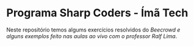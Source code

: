 # Programa Sharp Coders - Ímã Tech

Neste repositório temos algums exercícios resolvidos do *Beecrowd e alguns exemplos feito nas aulas ao vivo com o professor Ralf Lima*. 
